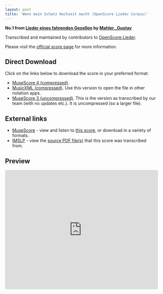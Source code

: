 ```yaml
---
layout: post
title: 'Wenn mein Schatz Hochzeit macht (OpenScore Lieder Corpus)'
---
```


__No.1 from [Lieder eines fahrenden Gesellen](https://fourscoreandmore.org/OpenScore/Mahler%2C_Gustav/Lieder_eines_fahrenden_Gesellen/) by [Mahler,_Gustav](https://fourscoreandmore.org/OpenScore/Mahler%2C_Gustav)__

Transcribed and maintained by contributors to [OpenScore Lieder].

Please visit the [official score page] for more information.

[official score page]: https://musescore.com/openscore-lieder-corpus/scores/5026266
[OpenScore Lieder]: https://musescore.com/openscore-lieder-corpus

## Direct Download

Click on the links below to download the score in your preferred format:
- [MuseScore 4 (compressed)](https://fourscoreandmore.org/OpenScore/Mahler%2C_Gustav/Lieder_eines_fahrenden_Gesellen/1_Wenn_mein_Schatz_Hochzeit_macht.mscz).
- [MusicXML (compressed)](https://fourscoreandmore.org/OpenScore/Mahler%2C_Gustav/Lieder_eines_fahrenden_Gesellen/1_Wenn_mein_Schatz_Hochzeit_macht.mxl). Use this version to open the file in other notation apps.
- [MuseScore 3 (uncompressed)](https://raw.githubusercontent.com/OpenScore/Lieder/refs/heads/main/scores/Mahler%2C_Gustav/Lieder_eines_fahrenden_Gesellen/1_Wenn_mein_Schatz_Hochzeit_macht/lc5026266.mscx). This is the version as transcribed by our team (with no updates etc.). It is uncompressed (so a larger file).

## External links

- [MuseScore] - view and listen to [this score][MuseScore], or download in a variety of formats.
- [IMSLP] - view the [source PDF file(s)][IMSLP] that this score was transcribed from.

[MuseScore]: https://musescore.com/score/5026266
[IMSLP]: https://imslp.org/wiki/Special:ReverseLookup/20510

## Preview

<iframe width="100%" height="394" src="https://musescore.com/openscore-lieder-corpus/scores/5026266/embed" frameborder="0" allowfullscreen allow="autoplay; fullscreen"></iframe>
